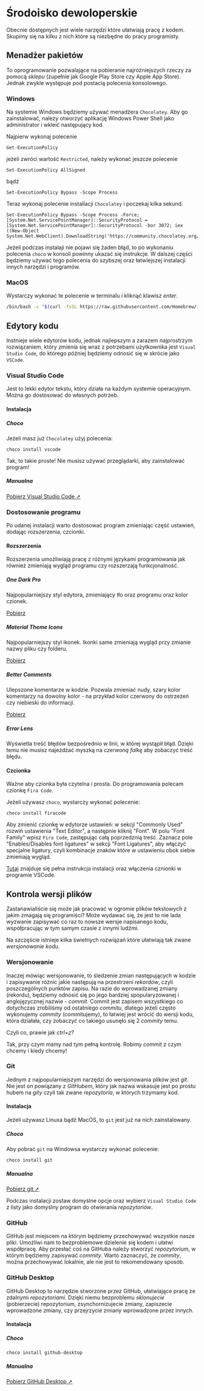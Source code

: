 # Środoisko dewoloperskie

Obecnie dostępnych jest wiele narzędzi które ułatwiają pracę z kodem. Skupimy się na kilku z nich które są niezbędne do pracy programisty.

## Menadżer pakietów

To oprogramowanie pozwalające na pobieranie najróżniejszych rzeczy za pomocą *sklepu* (zupełnie jak Google Play Store czy Apple App Store). Jednak zwykle występuje pod postacią polecenia konsolowego. 

### Windows

Na systemie Windows będziemy używać menadżera `Chocolatey`. Aby go zainstalować, należy otworzyć aplikację Windows Power Shell jako administrator i wkleić następujący kod.

Najpierw wykonaj polecenie
```shell
Get-ExecutionPolicy
```
jeżeli zwróci wartość `Restricted`, należy wykonać jeszcze polecenie
```shell
Set-ExecutionPolicy AllSigned
```
bądź
```shell
Set-ExecutionPolicy Bypass -Scope Process
```
Teraz wykonaj polecenie installacji `Chocolatey` i poczekaj kilka sekund.

```shell
Set-ExecutionPolicy Bypass -Scope Process -Force; [System.Net.ServicePointManager]::SecurityProtocol = [System.Net.ServicePointManager]::SecurityProtocol -bor 3072; iex ((New-Object System.Net.WebClient).DownloadString('https://community.chocolatey.org/install.ps1'))
```

Jeżeli podczas instalaji nie pojawi się żaden błąd, to po wykonaniu polecenia `choco` w konsoli powinny ukazać się instrukcje. W dalszej części będziemy używać tego polecenia do szybszej oraz łatwiejszej instalacji innych narzędzi i programów.

### MacOS

Wystarczy wykonać te polecenie w terminalu i kliknąć klawisz *enter*.

```bash
/bin/bash -c "$(curl -fsSL https://raw.githubusercontent.com/Homebrew/install/HEAD/install.sh)"
```

## Edytory kodu

Instnieje wiele edytorów kodu, jednak najlepszym a zarazem najprostrzym rozwiązaniem, który zmienia się wraz z potrzebami użytkownika jest `Visual Studio Code`, do którego później będziemy odnosić się w skrócie jako `VSCode`.

### Visual Studio Code

Jest to lekki edytor tekstu, który działa na każdym systemie operacyjnym. Można go dostosować do własnych potrzeb.

#### Instalacja

##### Choco

Jeżeli masz już `Chocolatey` użyj polecenia:
```shell
choco install vscode
```
Tak, to takie proste! Nie musisz używać przeglądarki, aby zainstalować program!

##### Manualna

[Pobierz Visual Studio Code ➚](https://code.visualstudio.com/)


### Dostosowanie programu

Po udanej instalacji warto dostosować program zmieniając część ustawień, dodając rozszerzenia, czcionki.

#### Rozszerzenia

Rozszerzenia umożliwiają pracę z różnymi językami programowania jak również zmieniają wygląd programu czy rozszerzają funkcjonalność.



##### One Dark Pro

Najpopularniejszy styl edytora, zmieniający tło oraz programu oraz kolor czionek.

[Pobierz](https://marketplace.visualstudio.com/items?itemName=zhuangtongfa.Material-theme)

##### Material Theme Icons

Najpopularniejszy styl ikonek. Ikonki same zmieniają wygląd przy zmianie nazwy pliku czy folderu.

[Pobierz](https://marketplace.visualstudio.com/items?itemName=PKief.material-icon-theme)

##### Better Comments

Ulepszone komentarze w kodzie. Pozwala zmieniać nudy, szary kolor komentarzy na dowolny kolor - na przykład kolor czerwony do ostrzeżeń czy niebieski do informacji.

[Pobierz](https://marketplace.visualstudio.com/items?itemName=aaron-bond.better-comments)

##### Error Lens

Wyświetla treść błędów bezpośrednio w linii, w której wystąpił błąd. Dzięki temu nie musisz najeżdżać myszką na *czerwoną falkę* aby zobaczyć treść błędu.

#### Czcionka

Ważne aby czionka była czytelna i prosta. Do programowania polecam czionkę `Fira Code`.

Jeżeli używasz `choco`, wystarczy wykonać polecenie:
```shell
choco install firacode
``` 

Aby zmienić czionkę w edytorze ustawień: w sekcji "Commonly Used" rozwiń ustawienia "Text Editor", a następnie kliknij "Font". W polu "Font Family" wpisz `Fira Code`, zastępując całą poprzedznią treść. Zaznacz pole "Enables/Disables font ligatures" w sekcji "Font Ligatures", aby włączyć specjalne ligatury, czyli kombinacje znaków które w ustawieniu obok siebie zmieniają wygląd.

[Tutaj](https://github.com/tonsky/FiraCode/wiki/VS-Code-Instructions) znajduje się pełna instrukcja instalacji oraz włączenia cznionki w programie VSCode.

## Kontrola wersji plików

Zastanawialiście się może jak pracować w ogromie plików tekstowych z jakim zmagają się programiści? Może wydawać się, że jest to nie lada wyzwanie zapisywać co raz to nowsze wersje napisanego kodu, współpracując w tym samym czasie z innymi ludźmi. 

Na szczęście istnieje kilka świetnych rozwiązań które ułatwiają tak zwane *wersjonowanie kodu*. 

### Wersjonowanie

Inaczej mówiąc wersjonowanie, to śledzenie zmian następujących w kodzie i zapisywanie różnic jakie następują na przestrzeni *rekordów*, czyli poszczególnych punktów zapisu. Na razie do wprowadzanej zmiany (rekordu), będziemy odnosić się po jego bardziej spopularyzowanej i anglojęzycznej nazwie - *commit*. Commit jest zapisem wszystkiego co dotychczas zrobiliśmy od ostatniego *commitu*, dlatego jeżeli często wykonujemy *commity* (commitujemy), to łatwiej jest wrócić do wersji kodu, która działała, czy zobaczyć co takiego usunęło się 2 *commity* temu.

Czyli co, prawie jak *ctrl+z*?

Tak, przy czym mamy nad tym pełną kontrolę. Robimy *commit* z czym chcemy i kiedy chcemy!

### Git

Jednym z najpopularniejszym narzędzi do wersjonowania plików jest *git*. Nie jest on powiązany z *GitHubem*, który jak nazwa wskasuje jest po prostu hubem na *gity* czyli tak zwane *repozytoria*, w których trzymamy kod.

#### Instalacja

Jeżeli używasz Linuxa bądź MacOS, to `git` jest już na nich zainstalowany.

##### Choco

Aby pobrać `git` na Windowsa wystarczy wykonać polecenie:
```shell
choco install git
```

##### Manualna

[Pobierz git ➚](https://git-scm.com/downloads)

Podczas instalacji zostaw domyślne opcje oraz wybierz `Visual Studio Code` z listy jako domyślny program do otwierania *repozytoriów*.

### GitHub

GitHub jest miejscem na którym będziemy przechowywać wszystkie nasze pliki. Umożliwi nam to bezproblemowe dzielenie się kodem i ułatwi współpracę. Aby przesłać coś na GitHuba należy stworzyć *repozytorium*, w którym będziemy zapisywać *commity*. Warto zaznaczyć, że *commity*, można przechowywać lokalnie, ale nie jest to rekomendowany sposób. 

### GitHub Desktop

GitHub Desktop to narzędzie stworzone przez GitHub, ułatwiające pracę ze zdalnymi *repozytoriami*. Dzięki niemu bezproblemu *sklonujecie* (pobierzecie) repozytorium, zsynchornizujecie zmiany, zapiszecie wprowadzone zmiany, czy przejrzycie zmiany wprowadzone przez innych.

#### Instalacja

##### Choco

```shell
choco install github-desktop
```

##### Manualna

[Pobierz GitHub Desktop ➚](https://desktop.github.com/)
